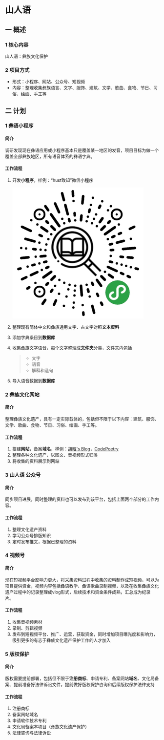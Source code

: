 # 山人语

## 一 概述

### 1 核心内容

山人语：彝族文化保护

### 2 项目方式

- 形式：小程序、网站、公众号、短视频
- 内容：整理收集彝族语言、文字、服饰、建筑、文学、歌曲、食物、节日、习俗、绘画、手工等

## 二 计划

### 1 彝语小程序

#### 简介

调研发现现在彝语应用或小程序基本只是覆盖某一地区的发音，项目目标为做一个覆盖全部彝族地区，所有语音体系的彝语字典。

#### 工作流程

1. 开发**小程序**，样例：“hust致知”微信小程序

   ![img\”hust致知“微信小程序二维码.jpg](./img/”hust致知“微信小程序二维码.jpg)

   

2. 整理现有简体中文和彝族通用文字、古文字对照**文本资料**

3. 添加字典条目到**数据库**

4. 收集彝族文字语音，每个文字整理成**文件夹**分类，文件夹内包括

   > - 文字
   > - 语音
   > - 解释和造句

5. 导入语音数据到**数据库**

### 2 彝族文化网站

#### 简介

整理彝族文化遗产，具有一定实际载体的，包括但不限于以下内容：建筑、服饰、文学、歌曲、食物、节日、习俗、绘画、手工等。

#### 工作流程

1. 搭建**网站**，备案**域名**，样例：[胡晗's Blog](http://mi_chuan.gitee.io/michuanblog/)，[CodePoetry](https://michuan.github.io/)
2. 整理各种文化遗产，以图文、音视频形式归类
3. 将收集的资料展示到网站

### 3 山人语 公众号

#### 简介

同步项目进展，同时整理的资料也可以发布到该平台，包括上面两个部分的工作内容。

#### 工作流程

1. 整理文化遗产资料
2. 学习公众号排版知识
3. 定时发布推文，根据已整理的资料

### 4 视频号

#### 简介

现在短视频平台影响力更大，将采集资料过程中收集的资料制作成短视频，可以为项目提供资金，视频内容包括彝语教学、彝语歌曲录制视频，以及在收集彝族文化遗产过程中的记录整理成vlog形式，后续技术和资金条件成熟，汇总成为纪录片。

#### 工作流程

1. 收集音视频素材
2. 录制、剪辑视频
3. 发布到短视频平台、推广、运营，获取资金，同时增加项目曝光度和影响力，吸引更多的有志于彝族文化遗产保护工作的人才加入

### 5 版权保护

#### 简介

版权需要提前部署，包括但不限于**注册商标**、申请专利、备案网站**域名**、文化局备案、提前准备好法律诉讼文件，提前做好版权保护咨询和后续版权保护法律支持

#### 工作流程

1. 注册商标
2. 备案网站域名
3. 申请软件技术专利
4. 文化局备案本项目（彝族文化遗产保护）
5. 法律咨询与法律诉讼
